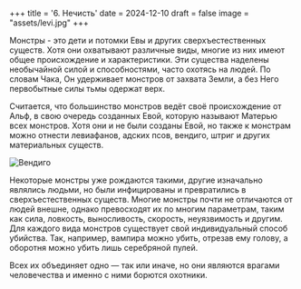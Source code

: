 +++
title = '6. Нечисть'
date = 2024-12-10
draft = false
image = "assets/levi.jpg"
+++

Монстры - это дети и потомки Евы и других сверхъестественных существ. Хотя они охватывают различные виды, многие из них имеют общее происхождение и характеристики. Эти существа наделены необычайной силой и способностями, часто охотясь на людей. По словам Чака, Он удерживает монстров от захвата Земли, а без Него первобытные силы тьмы одержат верх.

Считается, что большинство монстров ведёт своё происхождение от Альф, в свою очередь созданных Евой, которую называют Матерью всех монстров. Хотя они и не были созданы Евой, но также к монстрам можно отнести левиафанов, адских псов, вендиго, штриг и других материальных существ.

![Вендиго](https://i.pinimg.com/736x/42/fa/17/42fa175dbea2eaf380fe46b5627174bb--jpg-season-.jpg)

Некоторые монстры уже рождаются такими, другие изначально являлись людьми, но были инфицированы и превратились в сверхъестественных существ. Многие монстры почти не отличаются от людей внешне, однако превосходят их по многим параметрам, таким как сила, ловкость, выносливость, скорость, неуязвимость и другим. Для каждого вида монстров существует свой индивидуальный способ убийства. Так, например, вампира можно убить, отрезав ему голову, а оборотня можно убить лишь серебряной пулей.

Всех их объединяет одно — так или иначе, но они являются врагами человечества и именно с ними борются охотники.